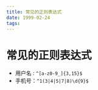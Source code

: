 ```yaml
---
title: 常见的正则表达式
date: 1999-02-24
tags:
---
```


# 常见的正则表达式

- 用户名 :    `^[a-z0-9_]{3,15}$`
- 手机号：`^1(3|4|5|7|8)\d{9}$`

  
